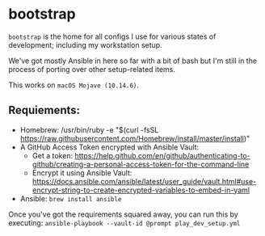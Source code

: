 # bootstrap

`bootstrap` is the home for all configs I use for various states of development; including my workstation setup.

We've got mostly Ansible in here so far with a bit of bash but I'm still in the process of porting over other setup-related items.

This works on `macOS Mojave (10.14.6)`.

## Requiements:
*  Homebrew: /usr/bin/ruby -e "$(curl -fsSL https://raw.githubusercontent.com/Homebrew/install/master/install)"
*  A GitHub Access Token encrypted with Ansible Vault:
   * Get a token: https://help.github.com/en/github/authenticating-to-github/creating-a-personal-access-token-for-the-command-line
   * Encrypt it using Ansible Vault: https://docs.ansible.com/ansible/latest/user_guide/vault.html#use-encrypt-string-to-create-encrypted-variables-to-embed-in-yaml
* Ansible: `brew install ansible`

Once you've got the requirements squared away, you can run this by executing: `ansible-playbook --vault-id @prompt play_dev_setup.yml`
